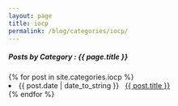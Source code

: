 ```yaml
---
layout: page
title: iocp
permalink: /blog/categories/iocp/
---
```


<h5> Posts by Category : {{ page.title }} </h5>

<div class="card">
{% for post in site.categories.iocp %}
 <li class="category-posts"><span>{{ post.date | date_to_string }}</span> &nbsp; <a href="{{ post.url }}">{{ post.title }}</a></li>
{% endfor %}
</div>